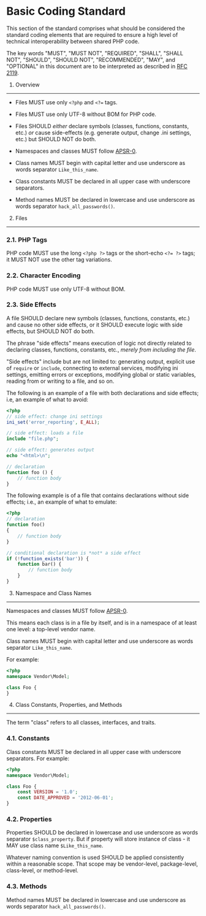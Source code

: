 Basic Coding Standard
=====================

This section of the standard comprises what should be considered the standard coding elements that are required to ensure a high level of technical
interoperability between shared PHP code.

The key words "MUST", "MUST NOT", "REQUIRED", "SHALL", "SHALL NOT", "SHOULD", "SHOULD NOT", "RECOMMENDED", "MAY", and "OPTIONAL" in this document are to be
interpreted as described in [RFC 2119][].

[RFC 2119]: http://www.ietf.org/rfc/rfc2119.txt
[APSR-0]: https://github.com/nazar-pc/cs-standards/blob/master/APSR-0.md


1. Overview
-----------

- Files MUST use only `<?php` and `<?=` tags.

- Files MUST use only UTF-8 without BOM for PHP code.

- Files SHOULD *either* declare symbols (classes, functions, constants, etc.) *or* cause side-effects (e.g. generate output, change .ini settings, etc.)
  but SHOULD NOT do both.

- Namespaces and classes MUST follow [APSR-0][].

- Class names MUST begin with capital letter and use underscore as words separator `Like_this_name`.

- Class constants MUST be declared in all upper case with underscore separators.

- Method names MUST be declared in lowercase and use underscore as words separator `hack_all_passwords()`.


2. Files
--------

### 2.1. PHP Tags

PHP code MUST use the long `<?php ?>` tags or the short-echo `<?= ?>` tags; it MUST NOT use the other tag variations.

### 2.2. Character Encoding

PHP code MUST use only UTF-8 without BOM.

### 2.3. Side Effects

A file SHOULD declare new symbols (classes, functions, constants, etc.) and cause no other side effects, or it SHOULD execute logic with side effects,
but SHOULD NOT do both.

The phrase "side effects" means execution of logic not directly related to declaring classes, functions, constants, etc., *merely from including the file*.

"Side effects" include but are not limited to: generating output, explicit use of `require` or `include`, connecting to external services, modifying ini
settings, emitting errors or exceptions, modifying global or static variables, reading from or writing to a file, and so on.

The following is an example of a file with both declarations and side effects; i.e, an example of what to avoid:

```php
<?php
// side effect: change ini settings
ini_set('error_reporting', E_ALL);

// side effect: loads a file
include "file.php";

// side effect: generates output
echo "<html>\n";

// declaration
function foo () {
    // function body
}
```

The following example is of a file that contains declarations without side
effects; i.e., an example of what to emulate:

```php
<?php
// declaration
function foo()
{
    // function body
}

// conditional declaration is *not* a side effect
if (!function_exists('bar')) {
    function bar() {
        // function body
    }
}
```


3. Namespace and Class Names
----------------------------

Namespaces and classes MUST follow [APSR-0][].

This means each class is in a file by itself, and is in a namespace of at least one level: a top-level vendor name.

Class names MUST begin with capital letter and use underscore as words separator `Like_this_name`.

For example:

```php
<?php
namespace Vendor\Model;

class Foo {
}
```

4. Class Constants, Properties, and Methods
-------------------------------------------

The term "class" refers to all classes, interfaces, and traits.

### 4.1. Constants

Class constants MUST be declared in all upper case with underscore separators.
For example:

```php
<?php
namespace Vendor\Model;

class Foo {
    const VERSION = '1.0';
    const DATE_APPROVED = '2012-06-01';
}
```

### 4.2. Properties

Properties SHOULD be declared in lowercase and use underscore as words separator `$class_property`.
But if property will store instance of class - it MAY use class name `$Like_this_name`.

Whatever naming convention is used SHOULD be applied consistently within a reasonable scope.
That scope may be vendor-level, package-level, class-level, or method-level.

### 4.3. Methods

Method names MUST be declared in lowercase and use underscore as words separator `hack_all_passwords()`.

